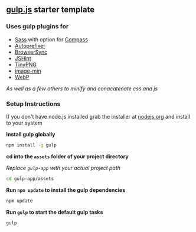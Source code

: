 ## [gulp.js](http://gulpjs.com/) starter template

### Uses gulp plugins for
- [Sass](http://sass-lang.com/) with option for [Compass](http://compass-style.org/)
- [Autoprefixer](https://github.com/ai/autoprefixer)
- [BrowserSync](http://www.browsersync.io/)
- [JSHint](http://jshint.com/)
- [TinyPNG](https://tinypng.com/)
- [image-min](https://www.npmjs.org/package/gulp-imagemin)
- [WebP](https://developers.google.com/speed/webp/)

*As well as a few others to minify and conacatenate css and js*

### Setup Instructions

If you don't have node.js installed grab the installer at [nodejs.org](http://nodejs.org/) and install to your system

**Install gulp globally**

```zsh
npm install -g gulp
```

**cd into the `assets` folder of your project directory**

*Replace `gulp-app` with your actual project path*

```zsh
cd gulp-app/assets
```

**Run `npm update` to install the gulp dependencies**

```zsh
npm update
```

**Run `gulp` to start the default gulp tasks**

```zsh
gulp
```
